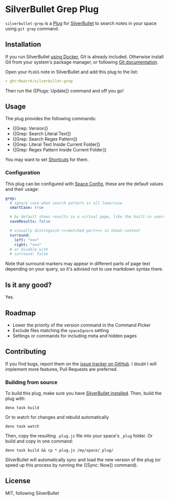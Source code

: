 # SilverBullet Grep Plug

`silverbullet-grep` is a [Plug](https://silverbullet.md/Plugs) for [SilverBullet](https://silverbullet.md/) to search notes in your space using `git grep` command.

## Installation

If you run SilverBullet [using Docker](https://silverbullet.md/Install/Docker), Git is already included.
Otherwise install Git from your system's package manager, or following [Git documentation](https://git-scm.com/).

Open your `PLUGS` note in SilverBullet and add this plug to the list:

```yaml
- ghr:Maarrk/silverbullet-grep
```

Then run the {[Plugs: Update]} command and off you go!

## Usage

The plug provides the following commands:

- {[Grep: Version]}
- {[Grep: Search Literal Text]}
- {[Grep: Search Regex Pattern]}
- {[Grep: Literal Text Inside Current Folder]}
- {[Grep: Regex Pattern Inside Current Folder]}

You may want to set [Shortcuts](https://silverbullet.md/Shortcuts) for them.

### Configuration

This plug can be configured with [Space Config](https://silverbullet.md/Space%20Config), these are the default values and their usage:

```yaml
grep:
  # ignore case when search pattern is all lowercase
  smartCase: true

  # by default shows results in a virtual page, like the built-in search
  saveResults: false

  # visually distinguish >>>matched part<<< in shown context
  surround:
    left: ">>>"
    right: "<<<"
  # or disable with
  # surround: false
```

Note that surround markers may appear in different parts of page text depending on your query, so it's advised not to use markdown syntax there.

## Is it any good?

Yes.

## Roadmap

- Lower the priority of the version command in the Command Picker
- Exclude files matching the `spaceIgnore` setting
- Settings or commands for including meta and hidden pages

## Contributing

If you find bugs, report them on the [issue tracker on GitHub](https://github.com/Maarrk/silverbullet-grep/issues).
I doubt I will implement more features, Pull Requests are preferred.

### Building from source

To build this plug, make sure you have [SilverBullet installed](https://silverbullet.md/Install). Then, build the plug with:

```shell
deno task build
```

Or to watch for changes and rebuild automatically

```shell
deno task watch
```

Then, copy the resulting `.plug.js` file into your space's `_plug` folder. Or build and copy in one command:

```shell
deno task build && cp *.plug.js /my/space/_plug/
```

SilverBullet will automatically sync and load the new version of the plug (or speed up this process by running the {[Sync: Now]} command).

## License

MIT, following SilverBullet

